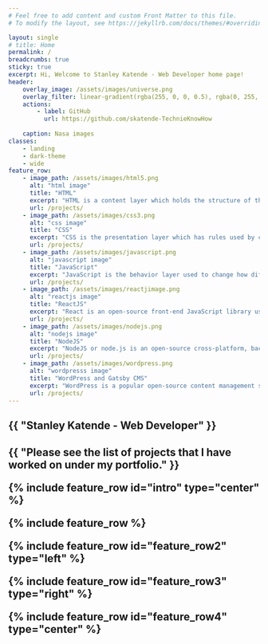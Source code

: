 ```yaml
---
# Feel free to add content and custom Front Matter to this file.
# To modify the layout, see https://jekyllrb.com/docs/themes/#overriding-theme-defaults

layout: single
# title: Home
permalink: /
breadcrumbs: true
sticky: true
excerpt: Hi, Welcome to Stanley Katende - Web Developer home page!
header:
    overlay_image: /assets/images/universe.png
    overlay_filter: linear-gradient(rgba(255, 0, 0, 0.5), rgba(0, 255, 255, 0.5))
    actions:
        - label: GitHub 
          url: https://github.com/skatende-TechnieKnowHow
        
    caption: Nasa images
classes:
    - landing
    - dark-theme
    - wide
feature_row:
    - image_path: /assets/images/html5.png
      alt: "html image"
      title: "HTML"
      excerpt: "HTML is a content layer which holds the structure of the web website, the pages, and it adds semantics to the content displayed by different browsers."
      url: /projects/
    - image_path: /assets/images/css3.png
      alt: "css image"
      title: "CSS"
      excerpt: "CSS is the presentation layer which has rules used by classes and selectors to determine how the HTML content will be displayed on different screen sizes."
      url: /projects/
    - image_path: /assets/images/javascript.png
      alt: "javascript image"
      title: "JavaScript"
      excerpt: "JavaScript is the behavior layer used to change how different parts of the website will behave, and it adds interactivity to the web pages."
      url: /projects/
    - image_path: /assets/images/reactjimage.png
      alt: "reactjs image"
      title: "ReactJS"
      excerpt: "React is an open-source front-end JavaScript library used build user interfaces(UI) which can be class based or function based components."
      url: /projects/
    - image_path: /assets/images/nodejs.png
      alt: "nodejs image"
      title: "NodeJS"
      excerpt: "NodeJS or node.js is an open-source cross-platform, back-end JavaScript runtime environment that  runs on the V8 engine and executes JavaScript code outside the web browser."
      url: /projects/
    - image_path: /assets/images/wordpress.png
      alt: "wordpresss image"
      title: "WordPress and Gatsby CMS"
      excerpt: "WordPress is a popular open-source content management system (CMS) written in PHP, and used on many websites. Gatsby is a React-based open source framework with performance, scalability and security built-in."
      url: /projects/
---
```


<h2>{{ "Stanley Katende - Web Developer" }}<h2>


<p>{{ "Please see the list of projects that I have worked on under my portfolio." }}<p>


{% include feature_row id="intro" type="center" %}

{% include feature_row %}

{% include feature_row id="feature_row2" type="left" %}

{% include feature_row id="feature_row3" type="right" %}

{% include feature_row id="feature_row4" type="center" %}
